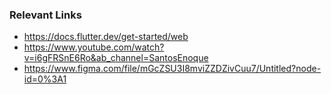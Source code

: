 ### Relevant Links

- https://docs.flutter.dev/get-started/web
- https://www.youtube.com/watch?v=i6gFRSnE6Ro&ab_channel=SantosEnoque
- https://www.figma.com/file/mGcZSU3I8mviZZDZivCuu7/Untitled?node-id=0%3A1
